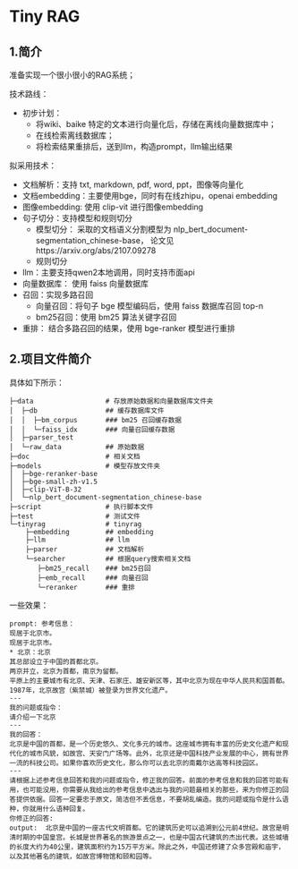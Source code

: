 # Tiny RAG

## 1.简介

准备实现一个很小很小的RAG系统；

技术路线：

- 初步计划：
  - 将wiki、baike 特定的文本进行向量化后，存储在离线向量数据库中；
  - 在线检索离线数据库；
  - 将检索结果重排后，送到llm，构造prompt，llm输出结果

拟采用技术：

- 文档解析：支持 txt, markdown, pdf, word, ppt，图像等向量化
- 文档embedding：主要使用bge，同时有在线zhipu，openai embedding
- 图像embedding: 使用 clip-vit 进行图像embedding
- 句子切分：支持模型和规则切分
  - 模型切分： 采取的文档语义分割模型为 nlp_bert_document-segmentation_chinese-base， 论文见https://arxiv.org/abs/2107.09278
  - 规则切分
- llm：主要支持qwen2本地调用，同时支持市面api
- 向量数据库： 使用 faiss 向量数据库
- 召回：实现多路召回
  - 向量召回：将句子 bge 模型编码后，使用 faiss 数据库召回 top-n
  - bm25召回：使用 bm25 算法关键字召回
- 重排： 结合多路召回的结果，使用 bge-ranker 模型进行重排

## 2.项目文件简介

具体如下所示：

```shell
├─data                  # 存放原始数据和向量数据库文件夹
│  ├─db                 ## 缓存数据库文件 
│  │  ├─bm_corpus       ### bm25 召回缓存数据
│  │  └─faiss_idx       ### 向量召回缓存数据
│  ├─parser_test
│  └─raw_data           ## 原始数据
├─doc                   # 相关文档
├─models                # 模型存放文件夹
│  ├─bge-reranker-base
│  ├─bge-small-zh-v1.5
│  ├─clip-ViT-B-32
│  └─nlp_bert_document-segmentation_chinese-base
├─script                # 执行脚本文件
├─test                  # 测试文件
└─tinyrag               # tinyrag
    ├─embedding         ## embedding
    ├─llm               ## llm
    ├─parser            ## 文档解析
    └─searcher          ## 根据query搜索相关文档
       ├─bm25_recall    ### bm25召回
       ├─emb_recall     ### 向量召回
       └─reranker       ### 重排

```


一些效果：

```shell
prompt: 参考信息：
现居于北京市。
现居于北京市。
* 北京：北京
其总部设立于中国的首都北京。
两京并立，北京为首都，南京为留都。
平原上的主要城市有北京、天津、石家庄、雄安新区等，其中北京为现在中华人民共和国首都。
1987年，北京故宫（紫禁城）被登录为世界文化遗产。
---
我的问题或指令：
请介绍一下北京
---
我的回答：
北京是中国的首都，是一个历史悠久、文化多元的城市。这座城市拥有丰富的历史文化遗产和现代化的城市风貌，如故宫、天安门广场等。此外，北京还是中国科技产业发展的中心，拥有世界一流的科技公司。如果你喜欢历史文化，那么你可以去北京的南戴尔达高等科技园区。
---
请根据上述参考信息回答和我的问题或指令，修正我的回答。前面的参考信息和我的回答可能有用，也可能没用，你需要从我给出的参考信息中选出与我的问题最相关的那些，来为你修正的回答提供依据。回答一定要忠于原文，简洁但不丢信息，不要胡乱编造。我的问题或指令是什么语种，你就用什么语种回复。
你修正的回答:
output:  北京是中国的一座古代文明首都。它的建筑历史可以追溯到公元前4世纪。故宫是明清时期的中国皇宫。长城是世界著名的旅游景点之一，也是中国古代建筑的杰出代表。这些城墙的长度大约为40公里，建筑面积约为15万平方米。除此之外，中国还修建了众多宫殿和庙宇，以及其他著名的建筑，如故宫博物馆和颐和园等。
```

